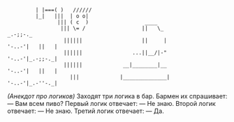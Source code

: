              | |===( )   //////
             |_|   |||  | o o|
                    ||| ( c  )                  ____
                     ||| \= /                  ||   \_                                        _.-;;-._
                      ||||||                   ||     |                                '-..-'|   ||   |
                      ||||||                ...||__/|-"                                '-..-'|_.-;;-._|
                      ||||||             __|________|__                                '-..-'|   ||   |
                        |||             |______________|                               '-..-'|_.-''-._|

_(Анекдот про логиков)_
Заходят три логика в бар. Бармен их спрашивает:
— Вам всем пиво?
Первый логик отвечает:
— Не знаю.
Второй логик отвечает:
— Не знаю.
Третий логик отвечает:
— Да.
